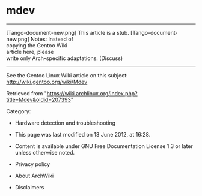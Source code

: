mdev
====

  ------------------------ ------------------------ ------------------------
  [Tango-document-new.png] This article is a stub.  [Tango-document-new.png]
                           Notes: Instead of        
                           copying the Gentoo Wiki  
                           article here, please     
                           write only Arch-specific 
                           adaptations. (Discuss)   
  ------------------------ ------------------------ ------------------------

See the Gentoo Linux Wiki article on this subject:
http://wiki.gentoo.org/wiki/Mdev

Retrieved from
"https://wiki.archlinux.org/index.php?title=Mdev&oldid=207393"

Category:

-   Hardware detection and troubleshooting

-   This page was last modified on 13 June 2012, at 16:28.
-   Content is available under GNU Free Documentation License 1.3 or
    later unless otherwise noted.
-   Privacy policy
-   About ArchWiki
-   Disclaimers
